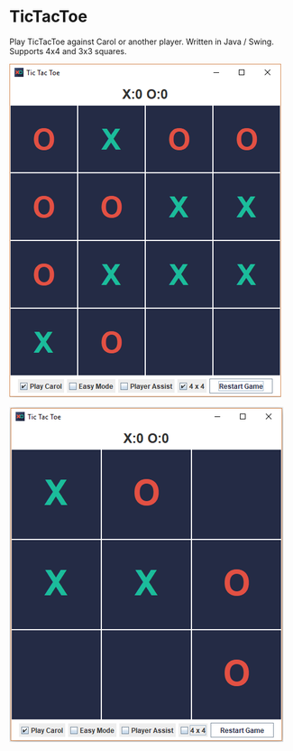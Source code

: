 # TicTacToe
Play TicTacToe against Carol or another player. Written in Java / Swing. Supports 4x4 and 3x3 squares.

![](TicTacToe.png)

![](TicTacToe3x3.png)
